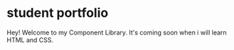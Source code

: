 # student portfolio

Hey! Welcome to my Component Library. It's coming soon when i will learn HTML and CSS.

